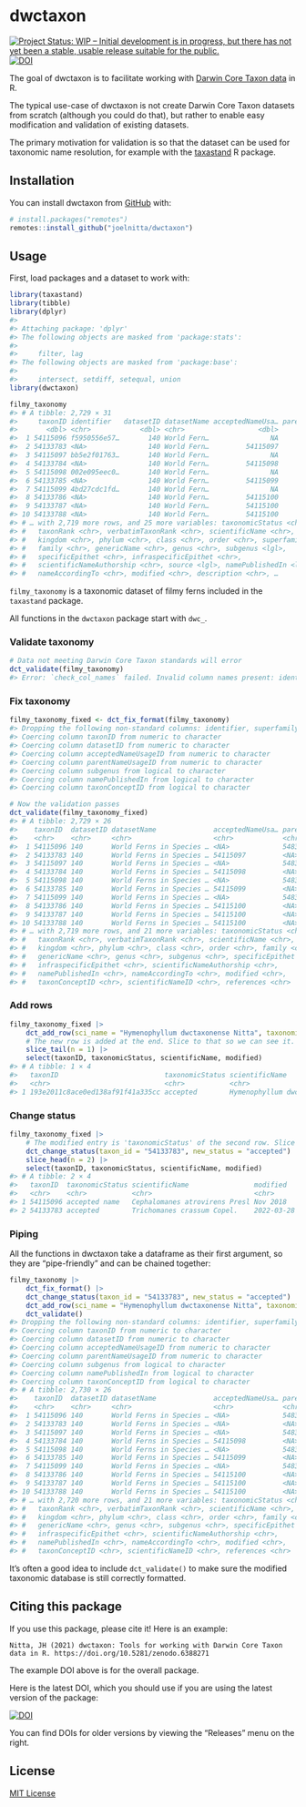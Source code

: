 
<!-- README.md is generated from README.Rmd. Please edit that file -->

# dwctaxon

<!-- badges: start -->

[![Project Status: WIP – Initial development is in progress, but there
has not yet been a stable, usable release suitable for the
public.](https://www.repostatus.org/badges/latest/wip.svg)](https://www.repostatus.org/#wip)
[![DOI](https://zenodo.org/badge/434126221.svg)](https://zenodo.org/badge/latestdoi/434126221)
<!-- badges: end -->

The goal of dwctaxon is to facilitate working with [Darwin Core Taxon
data](https://dwc.tdwg.org/terms/#taxon) in R.

The typical use-case of dwctaxon is not create Darwin Core Taxon
datasets from scratch (although you could do that), but rather to enable
easy modification and validation of existing datasets.

The primary motivation for validation is so that the dataset can be used
for taxonomic name resolution, for example with the
[taxastand](https://github.com/joelnitta/taxastand) R package.

## Installation

You can install dwctaxon from [GitHub](https://github.com/) with:

``` r
# install.packages("remotes")
remotes::install_github("joelnitta/dwctaxon")
```

## Usage

First, load packages and a dataset to work with:

``` r
library(taxastand)
library(tibble)
library(dplyr)
#> 
#> Attaching package: 'dplyr'
#> The following objects are masked from 'package:stats':
#> 
#>     filter, lag
#> The following objects are masked from 'package:base':
#> 
#>     intersect, setdiff, setequal, union
library(dwctaxon)

filmy_taxonomy
#> # A tibble: 2,729 × 31
#>     taxonID identifier   datasetID datasetName acceptedNameUsa… parentNameUsage…
#>       <dbl> <chr>            <dbl> <chr>                  <dbl>            <dbl>
#>  1 54115096 f5950556e57…       140 World Fern…               NA         54830341
#>  2 54133783 <NA>               140 World Fern…         54115097               NA
#>  3 54115097 bb5e2f01763…       140 World Fern…               NA         54830341
#>  4 54133784 <NA>               140 World Fern…         54115098               NA
#>  5 54115098 002e095eec0…       140 World Fern…               NA         54830341
#>  6 54133785 <NA>               140 World Fern…         54115099               NA
#>  7 54115099 4bd27cdc1fd…       140 World Fern…               NA         54830341
#>  8 54133786 <NA>               140 World Fern…         54115100               NA
#>  9 54133787 <NA>               140 World Fern…         54115100               NA
#> 10 54133788 <NA>               140 World Fern…         54115100               NA
#> # … with 2,719 more rows, and 25 more variables: taxonomicStatus <chr>,
#> #   taxonRank <chr>, verbatimTaxonRank <chr>, scientificName <chr>,
#> #   kingdom <chr>, phylum <chr>, class <chr>, order <chr>, superfamily <lgl>,
#> #   family <chr>, genericName <chr>, genus <chr>, subgenus <lgl>,
#> #   specificEpithet <chr>, infraspecificEpithet <chr>,
#> #   scientificNameAuthorship <chr>, source <lgl>, namePublishedIn <lgl>,
#> #   nameAccordingTo <chr>, modified <chr>, description <chr>, …
```

`filmy_taxonomy` is a taxonomic dataset of filmy ferns included in the
`taxastand` package.

All functions in the `dwctaxon` package start with `dwc_`.

### Validate taxonomy

``` r
# Data not meeting Darwin Core Taxon standards will error
dct_validate(filmy_taxonomy)
#> Error: `check_col_names` failed. Invalid column names present: identifier, superfamily, source, description, isExtinct. See dct_terms for valid column names.
```

### Fix taxonomy

``` r
filmy_taxonomy_fixed <- dct_fix_format(filmy_taxonomy)
#> Dropping the following non-standard columns: identifier, superfamily, source, description, isExtinct
#> Coercing column taxonID from numeric to character
#> Coercing column datasetID from numeric to character
#> Coercing column acceptedNameUsageID from numeric to character
#> Coercing column parentNameUsageID from numeric to character
#> Coercing column subgenus from logical to character
#> Coercing column namePublishedIn from logical to character
#> Coercing column taxonConceptID from logical to character

# Now the validation passes
dct_validate(filmy_taxonomy_fixed)
#> # A tibble: 2,729 × 26
#>    taxonID  datasetID datasetName              acceptedNameUsa… parentNameUsage…
#>    <chr>    <chr>     <chr>                    <chr>            <chr>           
#>  1 54115096 140       World Ferns in Species … <NA>             54830341        
#>  2 54133783 140       World Ferns in Species … 54115097         <NA>            
#>  3 54115097 140       World Ferns in Species … <NA>             54830341        
#>  4 54133784 140       World Ferns in Species … 54115098         <NA>            
#>  5 54115098 140       World Ferns in Species … <NA>             54830341        
#>  6 54133785 140       World Ferns in Species … 54115099         <NA>            
#>  7 54115099 140       World Ferns in Species … <NA>             54830341        
#>  8 54133786 140       World Ferns in Species … 54115100         <NA>            
#>  9 54133787 140       World Ferns in Species … 54115100         <NA>            
#> 10 54133788 140       World Ferns in Species … 54115100         <NA>            
#> # … with 2,719 more rows, and 21 more variables: taxonomicStatus <chr>,
#> #   taxonRank <chr>, verbatimTaxonRank <chr>, scientificName <chr>,
#> #   kingdom <chr>, phylum <chr>, class <chr>, order <chr>, family <chr>,
#> #   genericName <chr>, genus <chr>, subgenus <chr>, specificEpithet <chr>,
#> #   infraspecificEpithet <chr>, scientificNameAuthorship <chr>,
#> #   namePublishedIn <chr>, nameAccordingTo <chr>, modified <chr>,
#> #   taxonConceptID <chr>, scientificNameID <chr>, references <chr>
```

### Add rows

``` r
filmy_taxonomy_fixed |>
    dct_add_row(sci_name = "Hymenophyllum dwctaxonense Nitta", taxonomicStatus = "accepted") |>
    # The new row is added at the end. Slice to that so we can see it.
    slice_tail(n = 1) |>
    select(taxonID, taxonomicStatus, scientificName, modified)
#> # A tibble: 1 × 4
#>   taxonID                          taxonomicStatus scientificName       modified
#>   <chr>                            <chr>           <chr>                <chr>   
#> 1 193e2011c8ace0ed138af91f41a335cc accepted        Hymenophyllum dwcta… 2022-03…
```

### Change status

``` r
filmy_taxonomy_fixed |>
    # The modified entry is 'taxonomicStatus' of the second row. Slice to that so we can see it.
    dct_change_status(taxon_id = "54133783", new_status = "accepted") |>
    slice_head(n = 2) |>
    select(taxonID, taxonomicStatus, scientificName, modified)
#> # A tibble: 2 × 4
#>   taxonID  taxonomicStatus scientificName                modified           
#>   <chr>    <chr>           <chr>                         <chr>              
#> 1 54115096 accepted name   Cephalomanes atrovirens Presl Nov 2018           
#> 2 54133783 accepted        Trichomanes crassum Copel.    2022-03-28 13:37:56
```

### Piping

All the functions in dwctaxon take a dataframe as their first argument,
so they are “pipe-friendly” and can be chained together:

``` r
filmy_taxonomy |>
    dct_fix_format() |>
    dct_change_status(taxon_id = "54133783", new_status = "accepted") |>
    dct_add_row(sci_name = "Hymenophyllum dwctaxonense Nitta", taxonomicStatus = "accepted") |>
    dct_validate()
#> Dropping the following non-standard columns: identifier, superfamily, source, description, isExtinct
#> Coercing column taxonID from numeric to character
#> Coercing column datasetID from numeric to character
#> Coercing column acceptedNameUsageID from numeric to character
#> Coercing column parentNameUsageID from numeric to character
#> Coercing column subgenus from logical to character
#> Coercing column namePublishedIn from logical to character
#> Coercing column taxonConceptID from logical to character
#> # A tibble: 2,730 × 26
#>    taxonID  datasetID datasetName              acceptedNameUsa… parentNameUsage…
#>    <chr>    <chr>     <chr>                    <chr>            <chr>           
#>  1 54115096 140       World Ferns in Species … <NA>             54830341        
#>  2 54133783 140       World Ferns in Species … <NA>             <NA>            
#>  3 54115097 140       World Ferns in Species … <NA>             54830341        
#>  4 54133784 140       World Ferns in Species … 54115098         <NA>            
#>  5 54115098 140       World Ferns in Species … <NA>             54830341        
#>  6 54133785 140       World Ferns in Species … 54115099         <NA>            
#>  7 54115099 140       World Ferns in Species … <NA>             54830341        
#>  8 54133786 140       World Ferns in Species … 54115100         <NA>            
#>  9 54133787 140       World Ferns in Species … 54115100         <NA>            
#> 10 54133788 140       World Ferns in Species … 54115100         <NA>            
#> # … with 2,720 more rows, and 21 more variables: taxonomicStatus <chr>,
#> #   taxonRank <chr>, verbatimTaxonRank <chr>, scientificName <chr>,
#> #   kingdom <chr>, phylum <chr>, class <chr>, order <chr>, family <chr>,
#> #   genericName <chr>, genus <chr>, subgenus <chr>, specificEpithet <chr>,
#> #   infraspecificEpithet <chr>, scientificNameAuthorship <chr>,
#> #   namePublishedIn <chr>, nameAccordingTo <chr>, modified <chr>,
#> #   taxonConceptID <chr>, scientificNameID <chr>, references <chr>
```

It’s often a good idea to include `dct_validate()` to make sure the
modified taxonomic database is still correctly formatted.

## Citing this package

If you use this package, please cite it! Here is an example:

    Nitta, JH (2021) dwctaxon: Tools for working with Darwin Core Taxon data in R. https://doi.org/10.5281/zenodo.6388271

The example DOI above is for the overall package.

Here is the latest DOI, which you should use if you are using the latest
version of the package:

[![DOI](https://zenodo.org/badge/434126221.svg)](https://zenodo.org/badge/latestdoi/434126221)

You can find DOIs for older versions by viewing the “Releases” menu on
the right.

## License

[MIT License](LICENSE.md)
